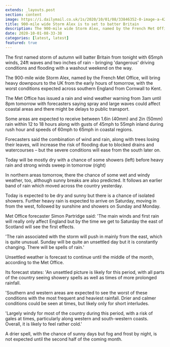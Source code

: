 ```yaml
---
extends: _layouts.post
section: content
image: https://i.dailymail.co.uk/1s/2020/10/01/08/33846352-0-image-a-42_1601536249648.jpg 
title: 900-mile wide Storm Alex is to set to batter Britain 
description: The 900-mile wide Storm Alex, named by the French Met Office, will bring heavy downpours to the UK from the early hours of tomorrow, with the worst conditions expected across southern England. 
date: 2020-10-01-08-33-38 
categories: [latest, latest] 
featured: true 
--- 
```

The first named storm of autumn will batter Britain from tonight with 65mph winds, 24ft waves and two inches of rain - bringing 'dangerous' driving conditions and flooding with a washout weekend on the way.

The 900-mile wide Storm Alex, named by the French Met Office, will bring heavy downpours to the UK from the early hours of tomorrow, with the worst conditions expected across southern England from Cornwall to Kent.

The Met Office has issued a rain and wind weather warning from 3am until 8pm tomorrow with forecasters saying spray and large waves could affect coastal areas and there might be delays to public transport.

Some areas are expected to receive between 1.6in (40mm) and 2in (50mm) rain within 12 to 18 hours along with gusts of 45mph to 55mph inland during rush hour and speeds of 60mph to 65mph in coastal regions.

Forecasters said the combination of wind and rain, along with trees losing their leaves, will increase the risk of flooding due to blocked drains and watercourses – but the severe conditions will ease from the south later on.

Today will be mostly dry with a chance of some showers (left) before heavy rain and strong winds sweep in tomorrow (right)



In northern areas tomorrow, there the chance of some wet and windy weather, too, although sunny breaks are also predicted. It follows an earlier band of rain which moved across the country yesterday.

Today is expected to be dry and sunny but there is a chance of isolated showers. Further heavy rain is expected to arrive on Saturday, moving in from the west, followed by sunshine and showers on Sunday and Monday.



Met Office forecaster Simon Partridge said: 'The main winds and first rain will really only affect England but by the time we get to Saturday the east of Scotland will see the first effects.

'The rain associated with the storm will push in mainly from the east, which is quite unusual. Sunday will be quite an unsettled day but it is constantly changing. There will be spells of rain.'

Unsettled weather is forecast to continue until the middle of the month, according to the Met Office.

Its forecast states: 'An unsettled picture is likely for this period, with all parts of the country seeing showery spells as well as times of more prolonged rainfall.

'Southern and western areas are expected to see the worst of these conditions with the most frequent and heaviest rainfall. Drier and calmer conditions could be seen at times, but likely only for short interludes.

'Largely windy for most of the country during this period, with a risk of gales at times, particularly along western and south-western coasts. Overall, it is likely to feel rather cold.'

A drier spell, with the chance of sunny days but fog and frost by night, is not expected until the second half of the coming month.

